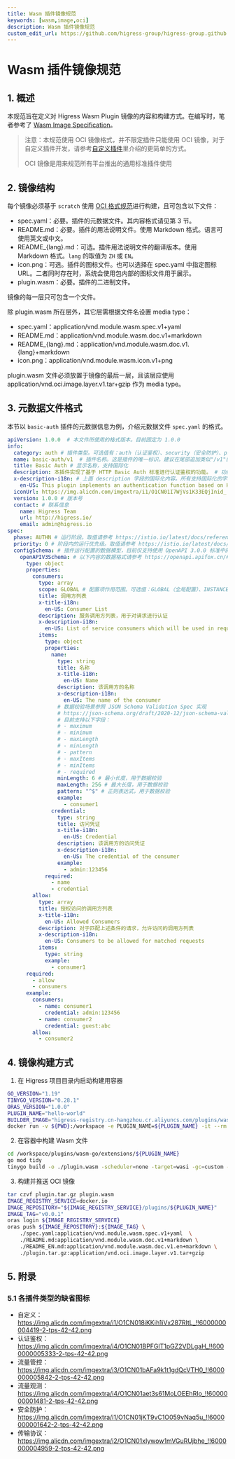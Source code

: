 ```yaml
---
title: Wasm 插件镜像规范
keywords: [wasm,image,oci]
description: Wasm 插件镜像规范
custom_edit_url: https://github.com/higress-group/higress-group.github.io/blob/main/i18n/zh-cn/docusaurus-plugin-content-docs/current/user/wasm-image-spec.md
---
```


# Wasm 插件镜像规范

## 1. 概述

本规范旨在定义对 Higress Wasm Plugin 镜像的内容和构建方式。在编写时，笔者参考了 [Wasm Image Specification](https://github.com/solo-io/wasm/blob/master/spec/spec-compat.md)。

> 注意：本规范使用 OCI 镜像格式，并不限定插件只能使用 OCI 镜像，对于自定义插件开发，请参考[自定义插件](../plugins/custom.md)里介绍的更简单的方式。
>
> OCI 镜像是用来规范所有平台推出的通用标准插件使用


## 2. 镜像结构

每个镜像必须基于 `scratch` 使用 [OCI 格式规范](https://github.com/opencontainers/image-spec)进行构建，且可包含以下文件：

- spec.yaml：必要。插件的元数据文件。其内容格式请见第 3 节。
- README.md：必要。插件的用法说明文件。使用 Markdown 格式。语言可使用英文或中文。
- README_{lang}.md：可选。插件用法说明文件的翻译版本。使用 Markdown 格式。`lang` 的取值为 `ZH` 或 `EN`。
- icon.png：可选。插件的图标文件。也可以选择在 spec.yaml 中指定图标 URL。二者同时存在时，系统会使用包内部的图标文件用于展示。
- plugin.wasm：必要。插件的二进制文件。

镜像的每一层只可包含一个文件。

除 plugin.wasm 所在层外，其它层需根据文件名设置 media type：

- spec.yaml：application/vnd.module.wasm.spec.v1+yaml 
- README.md：application/vnd.module.wasm.doc.v1+markdown
- README_{lang}.md：application/vnd.module.wasm.doc.v1.{lang}+markdown
- icon.png：application/vnd.module.wasm.icon.v1+png

plugin.wasm 文件必须放置于镜像的最后一层，且该层应使用 application/vnd.oci.image.layer.v1.tar+gzip 作为 media type。

## 3. 元数据文件格式

本节以 `basic-auth` 插件的元数据信息为例，介绍元数据文件 `spec.yaml` 的格式。

```yaml
apiVersion: 1.0.0  # 本文件所使用的格式版本。目前固定为 1.0.0
info:
  category: auth # 插件类型。可选值有：auth（认证鉴权）、security（安全防护）、protocol（协议转换）、flow-control（流量控制）、flow-monitor（流量观测）、custom（自定义）
  name: basic-auth/v1  # 插件名称。这是插件的唯一标识。建议在尾部追加类似"/v1"的版本号，以便应对后续不兼容升级的场景
  title: Basic Auth # 显示名称，支持国际化
  description: 本插件实现了基于 HTTP Basic Auth 标准进行认证鉴权的功能。 # 功能描述，支持国际化
  x-description-i18n: # 上面 description 字段的国际化内容。所有支持国际化的字段均可使用"x-{name}-i18n"的方式添加国际化内容
    en-US: This plugin implements an authentication function based on HTTP Basic Auth standard.
  iconUrl: https://img.alicdn.com/imgextra/i1/O1CN01I7WjVs1K33EQjInid_!!6000000001107-2-tps-960-290.png # 可选，插件的图标文件 URL。
  version: 1.0.0 # 版本号
  contact: # 联系信息
    name: Higress Team
    url: http://higress.io/
    email: admin@higress.io
spec:
  phase: AUTHN # 运行阶段。取值请参考 https://istio.io/latest/docs/reference/config/proxy_extensions/wasm-plugin/#PluginPhase
  priority: 0 # 阶段内的运行优先级。取值请参考 https://istio.io/latest/docs/reference/config/proxy_extensions/wasm-plugin/#WasmPlugin
  configSchema: # 插件运行配置的数据模型，目前仅支持使用 OpenAPI 3.0.0 标准中的 Schema 格式进行定义
    openAPIV3Schema: # 以下内容的数据格式请参考 https://openapi.apifox.cn/#schema-%E5%AF%B9%E8%B1%A1 。部分显示用字段支持国际化。
      type: object
      properties:
        consumers:
          type: array
          scope: GLOBAL # 配置项作用范围。可选值：GLOBAL（全局配置）、INSTANCE（实例级配置，即在关联路由、域名时的配置）、ALL（全局、实例皆可配置）。可空。缺省值为 INSTANCE。
          title: 调用方列表
          x-title-i18n:
            en-US: Consumer List
          description: 服务调用方列表，用于对请求进行认证
          x-description-i18n:
            en-US: List of service consumers which will be used in request authentication
          items:
            type: object
            properties:
              name:
                type: string
                title: 名称
                x-title-i18n:
                  en-US: Name
                description: 该调用方的名称
                x-description-i18n:
                  en-US: The name of the consumer
                # 数据校验场景参照 JSON Schema Validation Spec 实现
                # https://json-schema.org/draft/2020-12/json-schema-validation.html
                # 目前支持以下字段：
                # - maximum
                # - minimum
                # - maxLength
                # - minLength
                # - pattern
                # - maxItems
                # - minItems
                # - required
                minLength: 6 # 最小长度，用于数据校验
                maxLength: 256 # 最大长度，用于数据校验
                pattern: "^$" # 正则表达式，用于数据校验
                example:
                  - consumer1
              credential:
                type: string
                title: 访问凭证
                x-title-i18n:
                  en-US: Credential
                description: 该调用方的访问凭证
                x-description-i18n:
                  en-US: The credential of the consumer
                example:
                  - admin:123456
            required:
              - name
              - credential
        allow:
          type: array
          title: 授权访问的调用方列表
          x-title-i18n:
            en-US: Allowed Consumers
          description: 对于匹配上述条件的请求，允许访问的调用方列表
          x-description-i18n:
            en-US: Consumers to be allowed for matched requests
          items:
            type: string
            example:
              - consumer1
      required:
        - allow
        - consumers
      example:
        consumers:
          - name: consumer1
            credential: admin:123456
          - name: consumer2
            credential: guest:abc
        allow:
          - consumer2
```

## 4. 镜像构建方式

1. 在 Higress 项目目录内启动构建用容器

```bash
GO_VERSION="1.19"
TINYGO_VERSION="0.28.1"
ORAS_VERSION="1.0.0"
PLUGIN_NAME="hello-world"
BUILDER_IMAGE="higress-registry.cn-hangzhou.cr.aliyuncs.com/plugins/wasm-go-builder:go${GO_VERSION}-tinygo${TINYGO_VERSION}-oras${ORAS_VERSION}"
docker run -v ${PWD}:/workspace -e PLUGIN_NAME=${PLUGIN_NAME} -it --rm ${BUILDER_IMAGE} /bin/bash
```

2. 在容器中构建 Wasm 文件

```bash
cd /workspace/plugins/wasm-go/extensions/${PLUGIN_NAME}
go mod tidy
tinygo build -o ./plugin.wasm -scheduler=none -target=wasi -gc=custom -tags='custommalloc nottinygc_finalizer' ./main.go
```

3. 构建并推送 OCI 镜像

```bash
tar czvf plugin.tar.gz plugin.wasm
IMAGE_REGISTRY_SERVICE=docker.io
IMAGE_REPOSITORY="${IMAGE_REGISTRY_SERVICE}/plugins/${PLUGIN_NAME}"
IMAGE_TAG="v0.0.1"
oras login ${IMAGE_REGISTRY_SERVICE}
oras push ${IMAGE_REPOSITORY}:${IMAGE_TAG} \
    ./spec.yaml:application/vnd.module.wasm.spec.v1+yaml  \
    ./README.md:application/vnd.module.wasm.doc.v1+markdown \
    ./README_EN.md:application/vnd.module.wasm.doc.v1.en+markdown \
    ./plugin.tar.gz:application/vnd.oci.image.layer.v1.tar+gzip
```

## 5. 附录

### 5.1 各插件类型的缺省图标

- 自定义：https://img.alicdn.com/imgextra/i1/O1CN018iKKih1iVx287RltL_!!6000000004419-2-tps-42-42.png
- 认证鉴权：https://img.alicdn.com/imgextra/i4/O1CN01BPFGlT1pGZ2VDLgaH_!!6000000005333-2-tps-42-42.png
- 流量管控：https://img.alicdn.com/imgextra/i3/O1CN01bAFa9k1t1gdQcVTH0_!!6000000005842-2-tps-42-42.png
- 流量观测：https://img.alicdn.com/imgextra/i4/O1CN01aet3s61MoLOEEhRIo_!!6000000001481-2-tps-42-42.png
- 安全防护：https://img.alicdn.com/imgextra/i1/O1CN01jKT9vC1O059vNaq5u_!!6000000001642-2-tps-42-42.png
- 传输协议：https://img.alicdn.com/imgextra/i2/O1CN01xIywow1mVGuRUjbhe_!!6000000004959-2-tps-42-42.png
